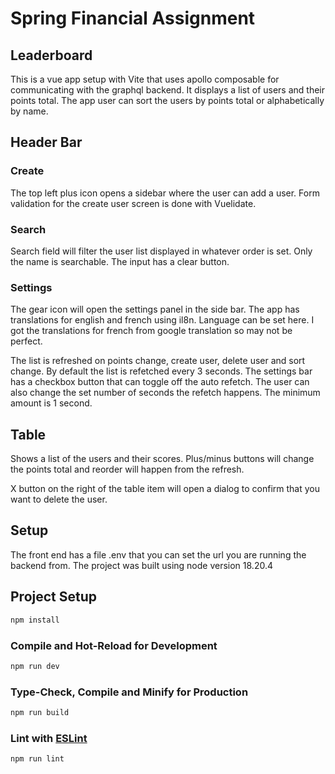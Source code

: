 # Spring Financial Assignment

## Leaderboard

This is a vue app setup with Vite that uses apollo composable for communicating with the graphql backend. It displays a list of users and their points total. The app user can sort the users by points total or alphabetically by name. 

## Header Bar

### Create

The top left plus icon opens a sidebar where the user can add a user. Form validation for the create user screen is done with Vuelidate.

### Search

Search field will filter the user list displayed in whatever order is set. Only the name is searchable. The input has a clear button.

### Settings

The gear icon will open the settings panel in the side bar. The app has translations for english and french using il8n. Language can be set here. I got the translations for french from google translation so may not be perfect. 

The list is refreshed on points change, create user, delete user and sort change. By default the list is refetched every 3 seconds. The settings bar has a checkbox button that can toggle off the auto refetch. The user can also change the set number of seconds the refetch happens. The minimum amount is 1 second. 

## Table
Shows a list of the users and their scores. Plus/minus buttons will change the points total and reorder will happen from the refresh. 

X button on the right of the table item will open a dialog to confirm that you want to delete the user. 

## Setup
The front end has a file .env that you can set the url you are running the backend from. The project was built using node version 18.20.4

## Project Setup

```sh
npm install
```

### Compile and Hot-Reload for Development

```sh
npm run dev
```

### Type-Check, Compile and Minify for Production

```sh
npm run build
```

### Lint with [ESLint](https://eslint.org/)

```sh
npm run lint
```